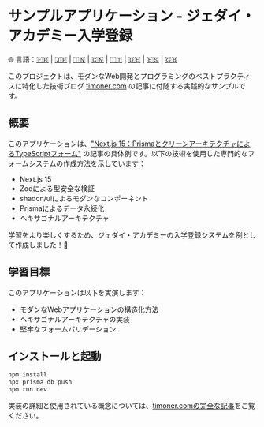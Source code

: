 # サンプルアプリケーション - ジェダイ・アカデミー入学登録

🌐 言語：[🇫🇷](README.fr.md) | [🇯🇵](README.ja.md) | [🇮🇳](README.hi.md) | [🇨🇳](README.zh.md) | [🇮🇹](README.it.md) | [🇩🇪](README.de.md) | [🇪🇸](README.es.md) | [🇬🇧](README.md)

このプロジェクトは、モダンなWeb開発とプログラミングのベストプラクティスに特化した技術ブログ [timoner.com](https://timoner.com) の記事に付随する実践的なサンプルです。

## 概要

このアプリケーションは、["Next.js 15：PrismaとクリーンアーキテクチャによるTypeScriptフォーム"](https://timoner.com/ja/nextjs/nextjs-form-zod-hexagonal-architecture) の記事の具体例です。以下の技術を使用した専門的なフォームシステムの作成方法を示しています：

- Next.js 15
- Zodによる型安全な検証
- shadcn/uiによるモダンなコンポーネント
- Prismaによるデータ永続化
- ヘキサゴナルアーキテクチャ

学習をより楽しくするため、ジェダイ・アカデミーの入学登録システムを例として作成しました！🚀

## 学習目標

このアプリケーションは以下を実演します：
- モダンなWebアプリケーションの構造化方法
- ヘキサゴナルアーキテクチャの実装
- 堅牢なフォームバリデーション

## インストールと起動

```bash
npm install
npx prisma db push
npm run dev
```

実装の詳細と使用されている概念については、[timoner.comの完全な記事](https://timoner.com/ja/nextjs/nextjs-form-zod-hexagonal-architecture)をご覧ください。